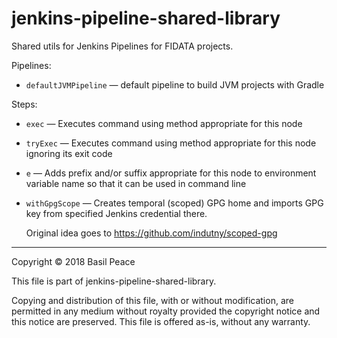 jenkins-pipeline-shared-library
===============================

Shared utils for Jenkins Pipelines for FIDATA projects.

Pipelines:
*   `defaultJVMPipeline` — default pipeline to build JVM projects
    with Gradle

Steps:

*   `exec` — Executes command using method appropriate for this node

*   `tryExec` — Executes command using method appropriate for this node
    ignoring its exit code

*   `e` — Adds prefix and/or suffix appropriate for this node
    to environment variable name so that it can be used in command line

*   `withGpgScope` — Creates temporal (scoped) GPG home
    and imports GPG key from specified Jenkins credential there.

    Original idea goes to https://github.com/indutny/scoped-gpg


------------------------------------------------------------------------
Copyright © 2018  Basil Peace

This file is part of jenkins-pipeline-shared-library.

Copying and distribution of this file, with or without modification,
are permitted in any medium without royalty provided the copyright
notice and this notice are preserved.  This file is offered as-is,
without any warranty.
